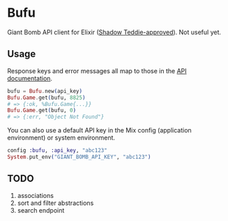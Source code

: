 # Bufu

Giant Bomb API client for Elixir ([Shadow Teddie-approved](https://youtu.be/C2n0T_2SM_4?t=3m52s)). Not useful yet.

## Usage

Response keys and error messages all map to those in the [API documentation](http://www.giantbomb.com/api/documentation).

```elixir
bufu = Bufu.new(api_key)
Bufu.Game.get(bufu, 8825)
# => {:ok, %Bufu.Game{...}}
Bufu.Game.get(bufu, 0)
# => {:err, "Object Not Found"}
```

You can also use a default API key in the Mix config (application environment) or system environment.

```elixir
config :bufu, :api_key, "abc123"
System.put_env("GIANT_BOMB_API_KEY", "abc123")
```

## TODO

1. associations
2. sort and filter abstractions
3. search endpoint
